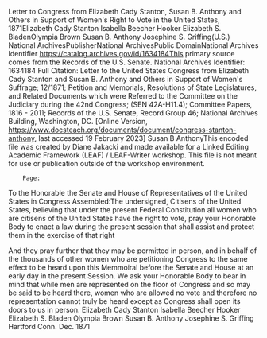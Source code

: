 Letter to Congress from Elizabeth Cady Stanton, Susan B. Anthony and Others
					in Support of Women's Right to Vote in the United States, 1871Elizabeth Cady Stanton Isabella Beecher Hooker Elizabeth S. BladenOlympia Brown Susan B. Anthony Josephine S. Griffing(U.S.) National ArchivesPublisherNational ArchivesPublic DomainNational Archives Identifier https://catalog.archives.gov/id/1634184This primary source comes from the Records of the U.S. Senate. National Archives
					Identifier: 1634184 Full Citation: Letter to the United States Congress from
					Elizabeth Cady Stanton and Susan B. Anthony and Others in Support of Women's
					Suffrage; 12/1871; Petition and Memorials, Resolutions of State Legislatures,
					and Related Documents which were Referred to the Committee on the Judiciary
					during the 42nd Congress; (SEN 42A-H11.4); Committee Papers, 1816 - 2011;
					Records of the U.S. Senate, Record Group 46; National Archives Building,
					Washington, DC. [Online Version,
					https://www.docsteach.org/documents/document/congress-stanton-anthony, last accessed 19 February 2023]
Susan B AnthonyThis encoded file was created by Diane Jakacki and made available for a Linked
					Editing Academic Framework (LEAF) / LEAF-Writer workshop. This file is not meant for
					use or publication outside of the workshop environment.

        Page: 
To the Honorable the Senate and House of Representatives of the United States in
				Congress Assembled:The undersigned, Citisens of the United States, believing that under the present
					Federal Constitution all women who are citisens of the United States have the
					right to vote, pray your Honorable Body to
				enact a law during the present session that shall assist and protect them in the exercise of that
					right
			
And they pray further that they may be permitted in person, and in behalf of the
				thousands of other women who are petitioning Congress to the same effect to be heard
				upon this Memmoiral before the Senate and House at an early day in the present
				Session.
We ask your Honorable Body to bear in mind that while men are represented on the
				floor of Congress and so may be said to be heard there, women
				who are allowed no vote and therefore no representation cannot truly be heard except
				as Congress shall open its doors to us in person.
Elizabeth Cady
						Stanton 
				Isabella Beecher Hooker 
				Elizabeth S. Bladen 
				Olympia Brown 
				Susan B. Anthony 
				Josephine S. Griffing 
				Hartford Conn. Dec. 1871